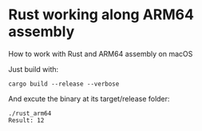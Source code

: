 # Rust working along ARM64 assembly

How to work with Rust and ARM64 assembly on macOS

Just build with:

    cargo build --release --verbose

And excute the binary at its target/release folder:

    ./rust_arm64
    Result: 12
